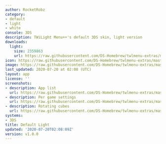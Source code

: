 ```yaml
---
author: RocketRobz
category:
- default
- light
- white
console: 3DS
description: TWiLight Menu++'s default 3DS skin, light version
downloads:
  light:
    size: 2359863
    url: https://raw.githubusercontent.com/DS-Homebrew/twlmenu-extras/master/s/TWiLightMenu/3dsmenu/themes/light.7z
icon: https://raw.githubusercontent.com/DS-Homebrew/twlmenu-extras/master/unistore/icons/3ds.png
image: https://raw.githubusercontent.com/DS-Homebrew/twlmenu-extras/master/unistore/icons/3ds.png
last_updated: 2020-07-20 at 02:08 (UTC)
layout: app
license: ''
screenshots:
- description: App list
  url: https://raw.githubusercontent.com/DS-Homebrew/twlmenu-extras/master/s/TWiLightMenu/3dsmenu/themes/meta/light/screenshots/app-list.png
- description: Per game settings
  url: https://raw.githubusercontent.com/DS-Homebrew/twlmenu-extras/master/s/TWiLightMenu/3dsmenu/themes/meta/light/screenshots/per-game-settings.png
- description: Rotating cubes
  url: https://raw.githubusercontent.com/DS-Homebrew/twlmenu-extras/master/s/TWiLightMenu/3dsmenu/themes/meta/light/screenshots/rotating-cubes.png
systems:
- 3DS
title: Default Light
updated: '2020-07-20T02:08:09Z'
version: v1.0.0
---
```

